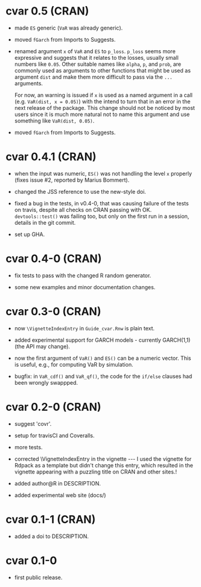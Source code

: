 # cvar 0.5 (CRAN)

* made `ES` generic (`VaR` was already generic).

* moved `fGarch` from Imports to Suggests.

* renamed argument `x` of `VaR` and `ES` to `p_loss`. `p_loss` seems more
  expressive and suggests that it relates to the losses, usually small numbers
  like `0.05`. Other suitable names like `alpha`, `p`, and `prob`, are commonly
  used as arguments to other functions that might be used as argument `dist` and
  make them more difficult to pass via the `...` arguments.

  For now, an warning is issued if `x` is used as a named argument in a call
  (e.g. `VaR(dist, x = 0.05)`) with the intend to turn that in an error in the
  next release of the package. This change should not be noticed by most users
  since it is much more natural not to name this argument and use something like
  `VaR(dist, 0.05)`.

* moved `fGarch` from Imports to Suggests.


# cvar 0.4.1 (CRAN)

* when the input was numeric, `ES()` was not handling the level `x` properly
  (fixes issue #2, reported by Marius Bommert).

* changed the JSS reference to use the new-style doi.

* fixed a bug in the tests, in v0.4-0, that was causing failure of the tests on
  travis, despite all checks on CRAN passing with OK. `devtools::test()` was
  failing too, but only on the first run in a session, details in the git
  commit.

* set up GHA.


# cvar 0.4-0 (CRAN)

* fix tests to pass with the changed R random generator.

* some new examples and minor documentation changes.


# cvar 0.3-0 (CRAN)

* now `\VignetteIndexEntry` in `Guide_cvar.Rnw` is plain text.

* added experimental support for GARCH models - currently GARCH(1,1) (the API
  may change).

* now the first argument of `VaR()` and `ES()` can be a numeric vector. This is
  useful, e.g., for computing VaR by simulation.

* bugfix:  in `VaR_cdf()` and `VaR_qf()`,  the code for the `if/else` clauses
  had been wrongly swappped. 


# cvar 0.2-0 (CRAN)

* suggest 'covr'.

* setup for travisCI and Coveralls.

* more tests.

* corrected \VignetteIndexEntry in the vignette --- I used the vignette for Rdpack as a
  template but didn't change this entry, which resulted in the vignette appearing with a
  puzzling title on CRAN and other sites.!

* added author@R in DESCRIPTION.

* added experimental web site (docs/)


# cvar 0.1-1 (CRAN)

* added a doi to DESCRIPTION.


# cvar 0.1-0

* first public release.
